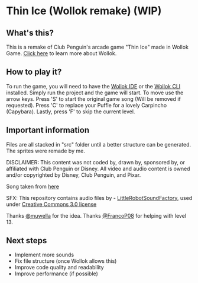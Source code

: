 # Thin Ice (Wollok remake) (WIP)

## What's this?

This is a remake of Club Penguin's arcade game "Thin Ice" made in Wollok Game. [Click here](https://www.wollok.org/) to learn more about Wollok.

## How to play it?

To run the game, you will need to have the [Wollok IDE](https://www.wollok.org/instalacion/) or the [Wollok CLI](https://github.com/uqbar-project/wollok-cli) installed. Simply run the project and the game will start. To move use the arrow keys. Press 'S' to start the original game song (Will be removed if requested). Press 'C' to replace your Puffle for a lovely Carpincho (Capybara). Lastly, press 'F' to skip the current level.

## Important information

Files are all stacked in "src" folder until a better structure can be generated.
The sprites were remade by me.

DISCLAIMER: This content was not coded by, drawn by, sponsored by, or affiliated with Club Penguin or Disney. All video and audio content is owned and/or copyrighted by Disney, Club Penguin, and Pixar.

Song taken from [here](https://soundcloud.com/user-212290014/club-penguin-rewritten-music-ost-thin-ice)

SFX: This repository contains audio files by  - [LittleRobotSoundFactory]( https://freesound.org/people/LittleRobotSoundFactory/), used under [Creative Commons 3.0 license](http://creativecommons.org/licenses/by/3.0/)

Thanks [@muwella](https://github.com/muwella) for the idea.
Thanks [@FrancoP08](https://github.com/FrancoP08) for helping with level 13.

## Next steps

- Implement more sounds
- Fix file structure (once Wollok allows this)
- Improve code quality and readability
- Improve performance (if possible)
